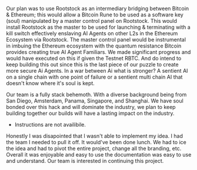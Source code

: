 Our plan was to use Rootstock as an intermediary bridging between Bitcoin & Ethereum; this would allow a Bitcoin Rune to be used as a software key (soul) manipulated by a master control panel on Rootstock. This would install Rootstock as the master to be used for launching & terminating with a kill switch effectively enslaving AI Agents on other L2s in the Ethereum Ecosystem via Rootstock. The master control panel would be instrumental in imbuing the Ethereum ecosystem with the quantum resistance Bitcoin provides creating true AI Agent Familiars. We made significant progress and would have executed on this if given the Testnet RBTC. And do intend to keep building this out since this is the last piece of our puzzle to create more secure Ai Agents. In a war between Ai what is stronger? A sentient AI on a single chain with one point of failure or a sentient multi chain AI that doesn't know where it's soul is kept.

Our team is a fully stack behemoth. With a diverse background being from San Diego, Amsterdam, Panama, Singapore, and Shanghai. We have soul bonded over this hack and will dominate the industry, we plan to keep building together our builds will have a lasting impact on the industry. 

- Instructions are not availibile. 

Honestly I was disapointed that I wasn't able to implement my idea. I had the team I needed to pull it off. It would've been done lunch. We had to ice the idea and had to pivot the entire project, change all the branding, etc. Overall it was enjoyable and easy to use the documentation was easy to use and understand. Our team is interested in continuing this project.
